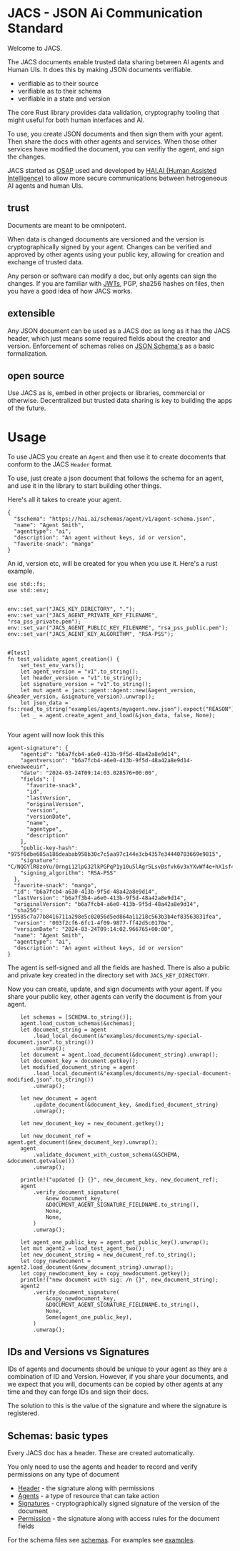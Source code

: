 # JACS - JSON Ai Communication Standard

Welcome to JACS.

The JACS documents enable trusted data sharing between AI agents and Human UIs. It does this by making JSON documents verifiable.

 - verifiable as to their source
 - verifiable as to their schema
 - verifiable in a state and version


The core Rust library provides data validation, cryptography tooling that might useful for both human interfaces and AI.

To use, you create JSON documents and then sign them with your agent. Then share the docs with other agents and services. When those other services have modified the document, you can verifiy the agent, and sign the changes.

JACS started as [OSAP](https://github.com/HumanAssistedIntelligence/OSAP) used and developed by [HAI.AI (Human Assisted Intelligence)](https://hai.ai) to allow more secure communications between hetrogeneous AI agents and human UIs.


## trust

Documents are meant to be omnipotent.

When data is changed documents are versioned and the version is cryptographically signed by your agent.
Changes can be verified and approved by other agents using your public key, allowing for creation and exchange of trusted data.

Any person or software can modify a doc, but only agents can sign the changes.
If you are familiar with [JWTs](https://jwt.io/), PGP, sha256 hashes on files, then you have a good idea of how JACS works.

## extensible

Any JSON document can be used as a JACS doc as long as it has the JACS header, which just means some required fields about the creator and version.
Enforcement of schemas relies on [JSON Schema's](https://json-schema.org/) as a basic formalization.

## open source

Use JACS as is, embed in other projects or libraries, commercial or otherwise.
Decentralized but trusted data sharing is key to building the apps of the future.

# Usage

To use JACS you create an `Agent` and then use it to create docoments that conform to the JACS `Header` format.

To use, just create a json document that follows the schema for an agent, and use it in the library to start building other things.

Here's all it takes to create your agent.

```
{
  "$schema": "https://hai.ai/schemas/agent/v1/agent-schema.json",
  "name": "Agent Smith",
  "agenttype": "ai",
  "description": "An agent without keys, id or version",
  "favorite-snack": "mango"
}

```

An id, version etc, will be created for you when you use it.
Here's a rust example.

```
use std::fs;
use std::env;


env::set_var("JACS_KEY_DIRECTORY", ".");
env::set_var("JACS_AGENT_PRIVATE_KEY_FILENAME", "rsa_pss_private.pem");
env::set_var("JACS_AGENT_PUBLIC_KEY_FILENAME", "rsa_pss_public.pem");
env::set_var("JACS_AGENT_KEY_ALGORITHM", "RSA-PSS");


#[test]
fn test_validate_agent_creation() {
    set_test_env_vars();
    let agent_version = "v1".to_string();
    let header_version = "v1".to_string();
    let signature_version = "v1".to_string();
    let mut agent = jacs::agent::Agent::new(&agent_version, &header_version, &signature_version).unwrap();
    let json_data = fs::read_to_string("examples/agents/myagent.new.json").expect("REASON");
    let _ = agent.create_agent_and_load(&json_data, false, None);


```

Your agent will now look this this

```
agent-signature": {
    "agentid": "b6a7fcb4-a6e0-413b-9f5d-48a42a8e9d14",
    "agentversion": "b6a7fcb4-a6e0-413b-9f5d-48a42a8e9d14-erweowoeuir",
    "date": "2024-03-24T09:14:03.028576+00:00",
    "fields": [
      "favorite-snack",
      "id",
      "lastVersion",
      "originalVersion",
      "version",
      "versionDate",
      "name",
      "agentype",
      "description"
    ],
    "public-key-hash": "975f6dbe685a186deabab958b30c7c5aa97c144e3cb4357e34440783669e9815",
    "signature": "C/NQGYlR8zoYu/0rngi12lpG32lkPGPqP1y10u5lAgr5LsvBsfvk6v3xYXvWf4e+hX1sf4YxRbolawXE0wfqRXiLazhBA2zpz0Yn4i4bfaqBd7S8+ARoWyiolXa3tcAaxdXTRiu9VWwdfBhh4Nuku+LY/Q1XkRvwCuGf0MVZmbhX9JhfPTJMK+V2zCnzWOFX15IJBUnKcSY5847Sn/aDESuu7GpRN9XJej2gIQock1iVCITr0OCp9DZryMPARWoSWGdsFZBoUiGEkKtcExcZDaKZbDSfwTXauV2yd2VrhwRhl2eu8MICWui3j7KCIHSBJ+eLTELuUFkurNuffol+aw==",
    "signing_algorithm": "RSA-PSS"
  },
  "favorite-snack": "mango",
  "id": "b6a7fcb4-a630-413b-9f5d-48a42a8e9d14",
  "lastVersion": "b6a7f3b4-a6e0-413b-9f5d-48a42a8e9d14",
  "originalVersion": "b6a7fcb4-a6e0-413b-9f5d-48a42a8e9d14",
  "sha256": "19585c7a77b8416711a298e5c02056d5ed864a11218c563b3b4ef83563831fea",
  "version": "003f2cf6-6fc1-4f09-9877-ff42d5c0170e",
  "versionDate": "2024-03-24T09:14:02.966765+00:00",
  "name": "Agent Smith",
  "agenttype": "ai",
  "description": "An agent without keys, id or version"
}

```

The agent is self-signed and all the fields are hashed.
There is also a public and private key created in the directory set with `JACS_KEY_DIRECTORY`.

Now you can create, update, and sign documents with your agent. If you share your public key, other agents can verify the document is from your agent.

```
    let schemas = [SCHEMA.to_string()];
    agent.load_custom_schemas(&schemas);
    let document_string = agent
        .load_local_document(&"examples/documents/my-special-document.json".to_string())
        .unwrap();
    let document = agent.load_document(&document_string).unwrap();
    let document_key = document.getkey();
    let modified_document_string = agent
        .load_local_document(&"examples/documents/my-special-document-modified.json".to_string())
        .unwrap();

    let new_document = agent
        .update_document(&document_key, &modified_document_string)
        .unwrap();

    let new_document_key = new_document.getkey();

    let new_document_ref = agent.get_document(&new_document_key).unwrap();
    agent
        .validate_document_with_custom_schema(&SCHEMA, &document.getvalue())
        .unwrap();

    println!("updated {} {}", new_document_key, new_document_ref);
    agent
        .verify_document_signature(
            &new_document_key,
            &DOCUMENT_AGENT_SIGNATURE_FIELDNAME.to_string(),
            None,
            None,
        )
        .unwrap();

    let agent_one_public_key = agent.get_public_key().unwrap();
    let mut agent2 = load_test_agent_two();
    let new_document_string = new_document_ref.to_string();
    let copy_newdocument = agent2.load_document(&new_document_string).unwrap();
    let copy_newdocument_key = copy_newdocument.getkey();
    println!("new document with sig: /n {}", new_document_string);
    agent2
        .verify_document_signature(
            &copy_newdocument_key,
            &DOCUMENT_AGENT_SIGNATURE_FIELDNAME.to_string(),
            None,
            Some(agent_one_public_key),
        )
        .unwrap();
```

## IDs and Versions vs Signatures

IDs of agents and documents should be unique to your agent as they are a combination of ID and Version. However, if you share your documents, and we expect that you will, documents can be copied by other agents at any time and they can forge IDs and sign their docs.

The solution to this is the value of the signature and where the signature is registered.


## Schemas: basic types

Every JACS doc has a header. These are created automatically.

You only need to use the agents and header to record and verify permissions on any type of document

 - [Header](./docs/schema/header.md) -  the signature along with permissions
 - [Agents](./docs/schema/agent.md) - a type of resource that can take action
 - [Signatures](./docs/schema/components/signature.md) - cryptographically signed signature of the version of the document
 - [Permission](./docs/schema/components/permission.md) -  the signature along with  access rules for the document fields

For the schema files see [schemas](./schemas).
For examples see [examples](./examples).





